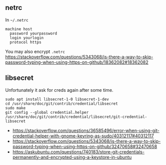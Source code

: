 ## netrc

In `~/.netrc`

```
machine host
  password yourpassword
  login yourlogin
  protocol https
```

You may also encrypt `.netrc` https://stackoverflow.com/questions/5343068/is-there-a-way-to-skip-password-typing-when-using-https-on-github/18362082#18362082

## libsecret

Unfortunately it ask for creds again after some time.

```
sudo apt install libsecret-1-0 libsecret-1-dev
cd /usr/share/doc/git/contrib/credential/libsecret
sudo make
git config --global credential.helper /usr/share/doc/git/contrib/credential/libsecret/git-credential-libsecret
```

- https://stackoverflow.com/questions/36585496/error-when-using-git-credential-helper-with-gnome-keyring-as-sudo/40312117#40312117
- https://stackoverflow.com/questions/5343068/is-there-a-way-to-skip-password-typing-when-using-https-on-github/32470658#32470658
- https://askubuntu.com/questions/740183/store-git-credentials-permanently-and-encrypted-using-a-keystore-in-ubuntu
